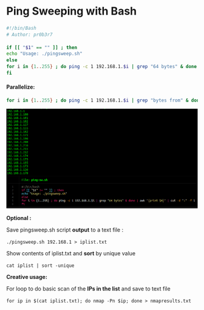 # Ping Sweeping with Bash

```bash
#!/bin/Bash
# Author: pr0b3r7

if [[ "$1" == "" ]] ; then
echo "Usage: ./pingsweep.sh"
else
for i in {1..255} ; do ping -c 1 192.168.1.$i | grep "64 bytes" & done | awk '{print $4}' | cut -d ":" -f 1 
fi 
```

#### **Parallelize:** 

```bash
for i in {1..255} ; do ping -c 1 192.168.1.$i | grep "bytes from" & done | awk '{print $4}'
```

![script output and printout.](../../../../.gitbook/assets/image%20%2876%29.png)

**Optional
:**

Save pingsweep.sh script **output** to a text file
:

`./pingsweep.sh 192.168.1 > iplist.txt`


Show contents of iplist.txt and **sort** by unique value

`cat iplist | sort -unique`


**Creative usage:**


For loop to do basic scan of the **IPs in the list** and save to text file

`for ip in $(cat iplist.txt); do nmap -Pn $ip; done > nmapresults.txt`

